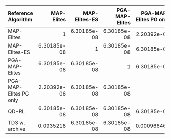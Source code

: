 | Reference Algorithm    |   MAP-Elites |   MAP-Elites-ES |   PGA-MAP-Elites |   PGA-MAP-Elites PG only |       QD-RL |   TD3 w. archive |
|:-----------------------|-------------:|----------------:|-----------------:|-------------------------:|------------:|-----------------:|
| MAP-Elites             |  1           |     6.30185e-08 |      6.30185e-08 |              2.20392e-06 | 6.30185e-08 |      0.0935218   |
| MAP-Elites-ES          |  6.30185e-08 |     1           |      6.30185e-08 |              6.30185e-08 | 6.30185e-08 |      6.30185e-08 |
| PGA-MAP-Elites         |  6.30185e-08 |     6.30185e-08 |      1           |              6.30185e-08 | 6.30185e-08 |      6.30185e-08 |
| PGA-MAP-Elites PG only |  2.20392e-06 |     6.30185e-08 |      6.30185e-08 |              1           | 6.30185e-08 |      0.000966466 |
| QD-RL                  |  6.30185e-08 |     6.30185e-08 |      6.30185e-08 |              6.30185e-08 | 1           |      6.30185e-08 |
| TD3 w. archive         |  0.0935218   |     6.30185e-08 |      6.30185e-08 |              0.000966466 | 6.30185e-08 |      1           |